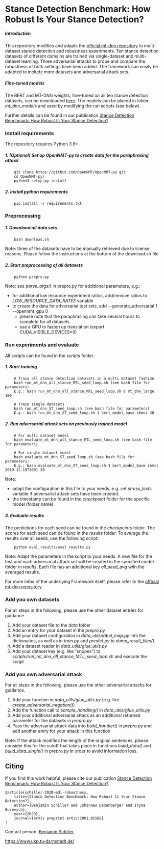 # Stance Detection Benchmark: How Robust Is Your Stance Detection?
##### Introduction
This repository modifies and adapts the [official mt-dnn repository](https://github.com/namisan/mt-dnn) to multi-dataset stance detection and robustness experiments. Ten stance detection datasets of different domains are trained via single-dataset and multi-dataset learning. Three adversarial attacks to probe and compare the robustness of both settings have been added. The framework can easily be adapted to include more datasets and adversarial attack sets.

##### Fine-tuned models
The BERT and MT-DNN weights, fine-tuned on all ten stance detection datasets, can be downloaded [here](https://public.ukp.informatik.tu-darmstadt.de/bes/fine_tuned_models.zip). The models can be placed in folder _mt_dnn_models_ and used by modifying the run scripts (see below).

Further details can be found in our publication [Stance Detection Benchmark: How Robust Is Your Stance Detection?](https://arxiv.org/abs/2001.01565).


### Install requirements

The repository requires Python 3.6+

##### 1. (Optional) Set up OpenNMT-py to create data for the paraphrasing attack 

        git clone https://github.com/OpenNMT/OpenNMT-py.git
        cd OpenNMT-py/
        python3 setup.py install

##### 2. Install python requirements
    
        pip install -r requirements.txt
       

### Preprocessing
 
##### 1. Download all data sets
   
        bash download.sh
        
Note: three of the datasets have to be manually retrieved due to license reasons. Please follow the instructions at the bottom of the download.sh file
 
##### 2. Start preprocessing of all datasets

        python prepro.py
        
Note: see _parse_args()_ in prepro.py for additional parameters, e.g.:
- for additional low resource experiment ratios, add/remove ratios to _LOW_RESOURCE_DATA_RATES_ variable
- to create the data for adversarial test sets, add --generate_adversarial 1 --opennmt_gpu 0
    - please note that the paraphrasing can take several hours to complete for all datasets
    - use a GPU to fasten up translation (export CUDA_VISIBLE_DEVICES=0)
         
### Run experiments and evaluate
All scripts can be found in the _scripts_ folder.

##### 1. Start training 

        # Train all stance detection datasets in a multi dataset fashion 
        bash run_mt_dnn_all_stance_MTL_seed_loop.sh (see bash file for parameters)
        E.g.: bash run_mt_dnn_all_stance_MTL_seed_loop.sh 0 mt_dnn_large 100
        
        # Train single datasets
        bash run_mt_dnn_ST_seed_loop.sh (see bash file for parameters)
        E.g.: bash run_mt_dnn_ST_seed_loop.sh 1 bert_model_base ibmcs 30
    
##### 2. Run adversarial attack sets on previously trained model
    
        # For multi dataset model 
        bash evaluate_mt_dnn_all_stance_MTL_seed_loop.sh (see bash file for parameters)
        
        # For single dataset model
        bash evaluate_mt_dnn_ST_seed_loop.sh (see bash file for parameters)
        E.g.: bash evaluate_mt_dnn_ST_seed_loop.sh 1 bert_model_base ibmcs 2019-12-19T2001 30

Note: 
- adapt the configuration in this file to your needs, e.g. set _stress_tests_ variable if adversarial attack sets have been created.
- the timestamp can be found in the _checkpoint_ folder for the specific model (folder name)


##### 3. Evaluate results
        
The predictions for each seed can be found in the _checkpoints_ folder. The scores for each seed can be found in the _results_ folder. To average the results over all seeds, use the following script:
        
        python eval_results/eval_results.py
        
Note: Adapt the parameters in the script to your needs. A new file for the test and each adversarial attack set will be created in the specified model folder in _results_. Each file has an additional key _all_seed_avg_ with the averaged results.
        

For more infos of the underlying Framework itself, please refer to the [official mt-dnn repository](https://github.com/namisan/mt-dnn).

### Add you own datasets
For all steps in the following, please use the other dataset entries for guidance.

1. Add your dataset file to the _data_ folder
2. Add an entry for your dataset in the _prepro.py_ 
3. Add your dataset configuration in _data_utils/label_map.py_ into the dictionaties, as well as in _train.py_ and _predict.py_ to _dump_result_files()_.
4. Add a dataset reader in _data_utils/glue_utils.py_ 
5. Add your dataset key (e.g. like "snopes") to _scripts/run_mt_dnn_all_stance_MTL_seed_loop.sh_ and execute the script

### Add you own adversarial attack
For all steps in the following, please use the other adversarial attacks for guidance.

1. Add your function in _data_utils/glue_utils.py_ (e.g. like _create_adversarial_negation()_)
2. Add the function call to _sample_handling()_ in _data_utils/glue_utils.py_
3. Add your additional adversarial attack as an additional returned parameter for the datasets in _prepro.py_
4. Pass the adversarial attack data into _build_handler()_ in _prepro.py_ and add another entry for your attack in this function

Note: If the attack modifies the length of the original sentences, please consider this for the cutoff that takes place in functions _build_data()_ and _build_data_single()_ in _prepro.py_ in order to avoid information loss.

## Citing
If you find this work helpful, please cite our publication [Stance Detection Benchmark: How Robust Is Your Stance Detection?](https://arxiv.org/abs/2001.01565):

    @article{schiller-2020-mdl-robustness,
        title={Stance Detection Benchmark: How Robust Is Your Stance Detection?},
        author={Benjamin Schiller and Johannes Daxenberger and Iryna Gurevych},
        year={2020},
        journal={arXiv preprint arXiv:2001.01565}
    }

Contact person: [Benjamin Schiller](mailto:schiller@ukp.informatik.tu-darmstadt.de)

https://www.ukp.tu-darmstadt.de/
